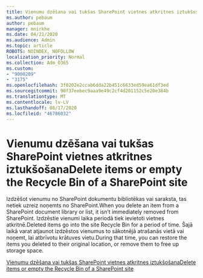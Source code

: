 ```yaml
---
title: Vienumu dzēšana vai tukšas SharePoint vietnes atkritnes iztukšošana
ms.author: pebaum
author: pebaum
manager: mnirkhe
ms.date: 04/21/2020
ms.audience: Admin
ms.topic: article
ROBOTS: NOINDEX, NOFOLLOW
localization_priority: Normal
ms.collection: Adm_O365
ms.custom:
- "9000209"
- "3175"
ms.openlocfilehash: 3f0202e2ccab6dda22b451c6633ed59ea61df3ed
ms.sourcegitcommit: 90f37eebec9aaa9e49c2cf4d201152c5e20e384b
ms.translationtype: MT
ms.contentlocale: lv-LV
ms.lasthandoff: 08/17/2020
ms.locfileid: "46786032"
---
```

# <a name="delete-items-or-empty-the-recycle-bin-of-a-sharepoint-site"></a><span data-ttu-id="aaa9c-102">Vienumu dzēšana vai tukšas SharePoint vietnes atkritnes iztukšošana</span><span class="sxs-lookup"><span data-stu-id="aaa9c-102">Delete items or empty the Recycle Bin of a SharePoint site</span></span> 

<span data-ttu-id="aaa9c-103">Izdzēšot vienumu no SharePoint dokumentu bibliotēkas vai saraksta, tas netiek uzreiz noņemts no SharePoint.</span><span class="sxs-lookup"><span data-stu-id="aaa9c-103">When you delete an item from a SharePoint document library or list, it isn’t immediately removed from SharePoint.</span></span> <span data-ttu-id="aaa9c-104">Izdzēstie vienumi laika periodā tiek ievietoti vietnes atkritnē.</span><span class="sxs-lookup"><span data-stu-id="aaa9c-104">Deleted items go into the site Recycle Bin for a period of time.</span></span> <span data-ttu-id="aaa9c-105">Šajā laikā varat atjaunot izdzēstos vienumus to sākotnējā atrašanās vietā vai noņemt, lai atbrīvotu krātuves vietu.</span><span class="sxs-lookup"><span data-stu-id="aaa9c-105">During that time, you can restore the items you deleted to their original location, or remove them to free up storage space.</span></span>

[<span data-ttu-id="aaa9c-106">Vienumu dzēšana vai tukšas SharePoint vietnes atkritnes iztukšošana</span><span class="sxs-lookup"><span data-stu-id="aaa9c-106">Delete items or empty the Recycle Bin of a SharePoint site</span></span>](https://support.office.com/article/2e713599-d13e-40d6-96dc-66f0a366f74e)